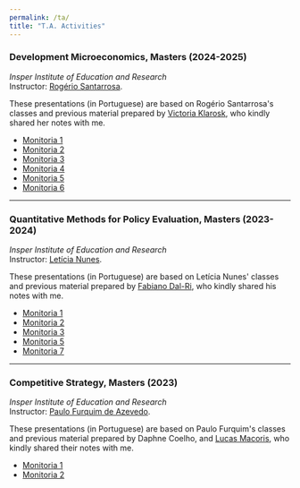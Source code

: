 ```yaml
---
permalink: /ta/
title: "T.A. Activities"
---
```




### Development Microeconomics, Masters (2024-2025)
_Insper Institute of Education and Research_\
Instructor: <a href="https://rogeriosantarrosa.wordpress.com/">Rogério Santarrosa</a>.

These presentations (in Portuguese) are based on Rogério Santarrosa's classes and previous material prepared by <a href="https://sites.google.com/view/victoriagklarosk/home">Victoria Klarosk</a>, who kindly shared her notes with me.
- <a href="/files/Monitoria 1 - Microdesenvolvimento - 2024.pdf">Monitoria 1</a>
- <a href="/files/Monitoria 2 - Microdesenvolvimento - 2024.pdf">Monitoria 2</a>
- <a href="/files/Monitoria 3 - Microdesenvolvimento - 2024.pdf">Monitoria 3</a>
- <a href="/files/Monitoria 4 - Microdesenvolvimento - 2024.pdf">Monitoria 4</a>
- <a href="/files/Monitoria 5 - Microdesenvolvimento - 2024.pdf">Monitoria 5</a>
- <a href="/files/Monitoria 6 - Microdesenvolvimento - 2024.pdf">Monitoria 6</a>

-------

### Quantitative Methods for Policy Evaluation, Masters (2023-2024)
_Insper Institute of Education and Research_\
Instructor: <a href="https://www.leticianunes.com/">Letícia Nunes</a>.

These presentations (in Portuguese) are based on Letícia Nunes' classes and previous material prepared by <a href="https://www.fabianodalri.com/">Fabiano Dal-Ri</a>, who kindly shared his notes with me.
- <a href="/files/Monitoria 1 - Métodos Quantitativos - 2023.pdf">Monitoria 1</a>
- <a href="/files/Monitoria 2 - Métodos Quantitativos - 2023.pdf">Monitoria 2</a>
- <a href="/files/Monitoria 3 - Métodos Quantitativos - 2023.pdf">Monitoria 3</a>
- <a href="/files/Monitoria 5 - Métodos Quantitativos - 2023.pdf">Monitoria 5</a>
- <a href="/files/Monitoria 7 - Métodos Quantitativos - 2023.pdf">Monitoria 7</a>
<!-- - <a href="https://www.dropbox.com/scl/fo/y9gdlbpibsvgxghjjj411/h?rlkey=940kxbufphjq5u54snc3z0o5r&dl=0">Stata do-files, datasets</a> -->

-------

### Competitive Strategy, Masters (2023)
_Insper Institute of Education and Research_\
Instructor: <a href="https://sites.google.com/view/paulo-f-azevedo/in%C3%ADcio">Paulo Furquim de Azevedo</a>.

These presentations (in Portuguese) are based on Paulo Furquim's classes and previous material prepared by Daphne Coelho, and <a href="https://eaesp.fgv.br/pessoa/lucas-s-macoris">Lucas Macoris</a>, who kindly shared their notes with me.
- <a href="/files/Monitoria 1 - EC - 2023.pdf">Monitoria 1</a>
- <a href="/files/Monitoria 2 - EC - 2023.pdf">Monitoria 2</a>
